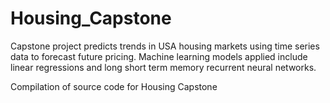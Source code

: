# Housing_Capstone
Capstone project predicts trends in USA housing markets using time series data to forecast future pricing.
Machine learning models applied include linear regressions and long short term memory recurrent neural networks.

Compilation of source code for Housing Capstone